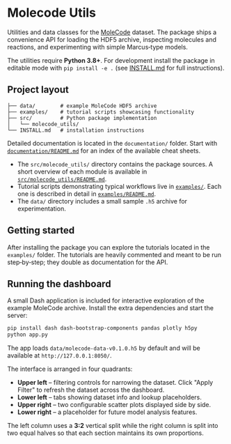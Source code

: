 # Molecode Utils

Utilities and data classes for the [MoleCode](https://example.com) dataset. The
package ships a convenience API for loading the HDF5 archive, inspecting
molecules and reactions, and experimenting with simple Marcus‑type models.

The utilities require **Python&nbsp;3.8+**. For development install the package
in editable mode with `pip install -e .` (see [INSTALL.md](INSTALL.md) for full
instructions).

## Project layout

```
├── data/        # example MoleCode HDF5 archive
├── examples/    # tutorial scripts showcasing functionality
├── src/         # Python package implementation
│   └── molecode_utils/
└── INSTALL.md   # installation instructions
```

Detailed documentation is located in the `documentation/` folder. Start with
[`documentation/README.md`](documentation/README.md) for an index of the
available cheat sheets.

- The `src/molecode_utils/` directory contains the package sources. A short overview of each module is available in [`src/molecode_utils/README.md`](src/molecode_utils/README.md).
- Tutorial scripts demonstrating typical workflows live in [`examples/`](examples/). Each one is described in detail in [`examples/README.md`](examples/README.md).
- The `data/` directory includes a small sample `.h5` archive for experimentation.

## Getting started

After installing the package you can explore the tutorials located in the `examples/` folder.
The tutorials are heavily commented and meant to be run step‑by‑step; they double as documentation for the API.


## Running the dashboard

A small Dash application is included for interactive exploration of the example
MoleCode archive. Install the extra dependencies and start the server:

```bash
pip install dash dash-bootstrap-components pandas plotly h5py
python app.py
```

The app loads `data/molecode-data-v0.1.0.h5` by default and will be available at
`http://127.0.0.1:8050/`.

The interface is arranged in four quadrants:

- **Upper left** – filtering controls for narrowing the dataset.
  Click "Apply Filter" to refresh the dataset across the dashboard.
- **Lower left** – tabs showing dataset info and lookup placeholders.
- **Upper right** – two configurable scatter plots displayed side by side.
- **Lower right** – a placeholder for future model analysis features.

The left column uses a **3:2** vertical split while the right column is split
into two equal halves so that each section maintains its own proportions.
